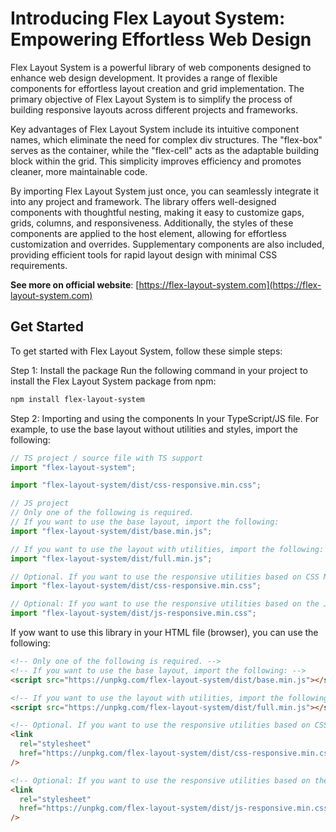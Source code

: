 # Introducing Flex Layout System: Empowering Effortless Web Design

Flex Layout System is a powerful library of web components designed to enhance web design development. It provides a range of flexible components for effortless layout creation and grid implementation. The primary objective of Flex Layout System is to simplify the process of building responsive layouts across different projects and frameworks.

Key advantages of Flex Layout System include its intuitive component names, which eliminate the need for complex div structures. The "flex-box" serves as the container, while the "flex-cell" acts as the adaptable building block within the grid. This simplicity improves efficiency and promotes cleaner, more maintainable code.

By importing Flex Layout System just once, you can seamlessly integrate it into any project and framework. The library offers well-designed components with thoughtful nesting, making it easy to customize gaps, grids, columns, and responsiveness. Additionally, the styles of these components are applied to the host element, allowing for effortless customization and overrides. Supplementary components are also included, providing efficient tools for rapid layout design with minimal CSS requirements.

**See more on official website**: [https://flex-layout-system.com](https://flex-layout-system.com)

## Get Started

To get started with Flex Layout System, follow these simple steps:

Step 1: Install the package Run the following command in your project to install the Flex Layout System package from npm:

```bash
npm install flex-layout-system
```

Step 2: Importing and using the components In your TypeScript/JS file. For example, to use the base layout without utilities and styles, import the following:

```js
// TS project / source file with TS support
import "flex-layout-system";

import "flex-layout-system/dist/css-responsive.min.css";

// JS project
// Only one of the following is required.
// If you want to use the base layout, import the following:
import "flex-layout-system/dist/base.min.js";

// If you want to use the layout with utilities, import the following:
import "flex-layout-system/dist/full.min.js";

// Optional. If you want to use the responsive utilities based on CSS Media Queries, import the following:
import "flex-layout-system/dist/css-responsive.min.css";

// Optional: If you want to use the responsive utilities based on the JavaScript system using the flex-media component, import the following:
import "flex-layout-system/dist/js-responsive.min.css";
```

If yow want to use this library in your HTML file (browser), you can use the following:

```html
<!-- Only one of the following is required. -->
<!-- If you want to use the base layout, import the following: -->
<script src="https://unpkg.com/flex-layout-system/dist/base.min.js"></script>

<!-- If you want to use the layout with utilities, import the following: -->
<script src="https://unpkg.com/flex-layout-system/dist/full.min.js"></script>

<!-- Optional. If you want to use the responsive utilities based on CSS Media Queries, import the following: -->
<link
  rel="stylesheet"
  href="https://unpkg.com/flex-layout-system/dist/css-responsive.min.css"
/>

<!-- Optional: If you want to use the responsive utilities based on the JavaScript system using the flex-media component, import the following: -->
<link
  rel="stylesheet"
  href="https://unpkg.com/flex-layout-system/dist/js-responsive.min.css"
/>
```
